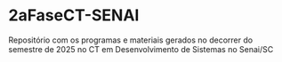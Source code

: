 # 2aFaseCT-SENAI
Repositório com os programas e materiais gerados no decorrer do semestre de 2025 no CT em Desenvolvimento de Sistemas no Senai/SC
